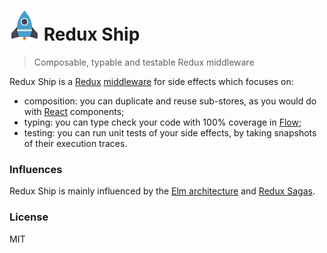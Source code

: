 # ![Logo](https://raw.githubusercontent.com/clarus/icons/master/rocket-48.png) Redux Ship
> Composable, typable and testable Redux middleware

Redux Ship is a [Redux](https://github.com/reactjs/redux) [middleware](http://redux.js.org/docs/advanced/Middleware.html) for side effects which focuses on:

* composition: you can duplicate and reuse sub-stores, as you would do with [React](https://facebook.github.io/react/) components;
* typing: you can type check your code with 100% coverage in [Flow](https://flowtype.org/);
* testing: you can run unit tests of your side effects, by taking snapshots of their execution traces.

### Influences
Redux Ship is mainly influenced by the [Elm architecture](http://guide.elm-lang.org/architecture/) and [Redux Sagas](https://github.com/yelouafi/redux-saga).

### License
MIT
